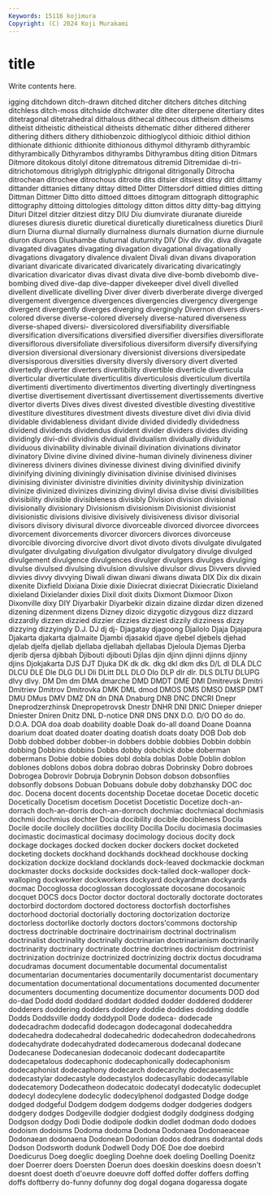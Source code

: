 ```yaml
---
Keywords: 15116 kojimura
Copyright: (C) 2024 Koji Murakami
---
```


# title

Write contents here.



igging ditchdown ditch-drawn ditched ditcher
ditchers ditches ditching ditchless ditch-moss ditchside ditchwater dite diter diterpene
ditertiary dites ditetragonal ditetrahedral dithalous dithecal dithecous ditheism ditheisms ditheist
ditheistic ditheistical ditheists dithematic dither dithered ditherer dithering dithers dithery
dithiobenzoic dithioglycol dithioic dithiol dithion dithionate dithionic dithionite dithionous dithymol
dithyramb dithyrambic dithyrambically Dithyrambos dithyrambs Dithyrambus diting dition Ditmars Ditmore
ditokous ditolyl ditone ditrematous ditremid Ditremidae di-tri- ditrichotomous ditriglyph ditriglyphic
ditrigonal ditrigonally Ditrocha ditrochean ditrochee ditrochous ditroite dits ditsier ditsiest
ditsy ditt dittamy dittander dittanies dittany dittay ditted Ditter Dittersdorf
dittied ditties ditting Dittman Dittmer Ditto ditto dittoed dittoes dittogram
dittograph dittographic dittography dittoing dittologies dittology ditton dittos ditty ditty-bag
dittying Dituri Ditzel ditzier ditziest ditzy DIU Diu diumvirate diuranate
diureide diureses diuresis diuretic diuretical diuretically diureticalness diuretics Diuril diurn
Diurna diurnal diurnally diurnalness diurnals diurnation diurne diurnule diuron diurons
Diushambe diuturnal diuturnity DIV Div div div. diva divagate divagated
divagates divagating divagation divagational divagationally divagations divagatory divalence divalent Divali
divan divans divaporation divariant divaricate divaricated divaricately divaricating divaricatingly divarication
divaricator divas divast divata dive dive-bomb divebomb dive-bombing dived dive-dap
dive-dapper divekeeper divel divell divelled divellent divellicate divelling Diver diver
diverb diverberate diverge diverged divergement divergence divergences divergencies divergency divergenge
divergent divergently diverges diverging divergingly Divernon divers divers-colored diverse diverse-colored
diversely diverse-natured diverseness diverse-shaped diversi- diversicolored diversifiability diversifiable diversification diversifications
diversified diversifier diversifies diversiflorate diversiflorous diversifoliate diversifolious diversiform diversify diversifying
diversion diversional diversionary diversionist diversions diversipedate diversisporous diversities diversity diversly
diversory divert diverted divertedly diverter diverters divertibility divertible diverticle diverticula
diverticular diverticulate diverticulitis diverticulosis diverticulum divertila divertimenti divertimento divertimentos diverting
divertingly divertingness divertise divertisement divertissant divertissement divertissements divertive divertor diverts
Dives dives divest divested divestible divesting divestitive divestiture divestitures divestment
divests divesture divet divi divia divid dividable dividableness dividant divide
divided dividedly dividedness dividend dividends dividendus divident divider dividers divides
dividing dividingly divi-divi dividivis dividual dividualism dividually dividuity dividuous divinability
divinable divinail divination divinations divinator divinatory Divine divine divined divine-human
divinely divineness diviner divineress diviners divines divinesse divinest diving divinified
divinify divinifying divining diviningly divinisation divinise divinised divinises divinising divinister
divinistre divinities divinity divinityship divinization divinize divinized divinizes divinizing divinyl
divisa divise divisi divisibilities divisibility divisible divisibleness divisibly Division division
divisional divisionally divisionary Divisionism divisionism Divisionist divisionist divisionistic divisions divisive
divisively divisiveness divisor divisorial divisors divisory divisural divorce divorceable divorced
divorcee divorcees divorcement divorcements divorcer divorcers divorces divorceuse divorcible divorcing
divorcive divort divot divoto divots divulgate divulgated divulgater divulgating divulgation
divulgator divulgatory divulge divulged divulgement divulgence divulgences divulger divulgers divulges
divulging divulse divulsed divulsing divulsion divulsive divulsor divus Divvers divvied
divvies divvy divvying Diwali diwan diwani diwans diwata DIX Dix
dix dixain dixenite Dixfield Dixiana Dixie dixie Dixiecrat dixiecrat Dixiecratic
Dixieland dixieland Dixielander dixies Dixil dixit dixits Dixmont Dixmoor Dixon
Dixonville dixy DIY Diyarbakir Diyarbekir dizain dizaine dizdar dizen dizened
dizening dizenment dizens Dizney dizoic dizygotic dizygous dizz dizzard dizzardly
dizzen dizzied dizzier dizzies dizziest dizzily dizziness dizzy dizzying dizzyingly
D.J. DJ dj dj- Djagatay djagoong Djailolo Djaja Djajapura Djakarta
djakarta djalmaite Djambi djasakid djave djebel djebels djehad djelab djelfa
djellab djellaba djellabah djellabas Djeloula Djemas Djerba djerib djersa djibbah
Djibouti djibouti Djilas djin djinn djinni djinns djinny djins Djokjakarta
DJS DJT Djuka DK dk dk. dkg dkl dkm dks
D/L dl DLA DLC DLCU DLE Dle DLG DLI Dli
DLitt DLL DLO Dlo DLP dlr dlr. DLS DLTU DLUPG
dlvy dlvy. DM Dm dm DMA dmarche DMD DMDT DME
DMI Dmitrevsk Dmitri Dmitriev Dmitrov Dmitrovka DMK DML dmod DMOS
DMS DMSO DMSP DMT DMU DMus DMV DMZ DN dn
DNA Dnaburg DNB DNC DNCRI Dnepr Dneprodzerzhinsk Dnepropetrovsk Dnestr DNHR
DNI DNIC Dnieper dnieper Dniester Dniren Dnitz DNL D-notice DNR
DNS DNX D.O. D/O DO do do. D.O.A. DOA doa
doab doability doable Doak do-all doand Doane Doanna doarium doat
doated doater doating doatish doats doaty DOB Dob dob Dobb
dobbed dobber dobber-in dobbers dobbie dobbies Dobbin dobbin dobbing Dobbins
dobbins Dobbs dobby dobchick dobe doberman dobermans Dobie dobie dobies
dobl dobla doblas Doble Doblin doblon doblones doblons dobos dobra
dobrao dobras Dobrinsky Dobro dobroes Dobrogea Dobrovir Dobruja Dobrynin Dobson
dobson dobsonflies dobsonfly dobsons Dobuan Dobuans dobule doby dobzhansky DOC
doc doc. Docena docent docents docentship Docetae docetae Docetic docetic
Docetically Docetism docetism Docetist Docetistic Docetize doch-an-dorrach doch-an-dorris doch-an-dorroch dochmiac
dochmiacal dochmiasis dochmii dochmius dochter Docia docibility docible docibleness Docila
Docile docile docilely docilities docility Docilla Docilu docimasia docimasies docimastic
docimastical docimasy docimology docious docity dock dockage dockages docked docken
docker dockers docket docketed docketing dockets dockhand dockhands dockhead dockhouse
docking dockization dockize dockland docklands dock-leaved dockmackie dockman dockmaster docks
dockside docksides dock-tailed dock-walloper dock-walloping dockworker dockworkers dockyard dockyardman dockyards
docmac Docoglossa docoglossan docoglossate docosane docosanoic docquet DOCS docs Doctor
doctor doctoral doctorally doctorate doctorates doctorbird doctordom doctored doctoress doctorfish
doctorfishes doctorhood doctorial doctorially doctoring doctorization doctorize doctorless doctorlike doctorly
doctors doctors'commons doctorship doctress doctrinable doctrinaire doctrinairism doctrinal doctrinalism doctrinalist
doctrinality doctrinally doctrinarian doctrinarianism doctrinarily doctrinarity doctrinary doctrinate doctrine doctrines
doctrinism doctrinist doctrinization doctrinize doctrinized doctrinizing doctrix doctus docudrama docudramas
document documentable documental documentalist documentarian documentaries documentarily documentarist documentary documentation
documentational documentations documented documenter documenters documenting documentize documentor documents DOD
dod do-dad Dodd dodd doddard doddart dodded dodder doddered dodderer
dodderers doddering dodders doddery doddie doddies dodding doddle Dodds Doddsville
doddy doddypoll Dode dodeca- dodecade dodecadrachm dodecafid dodecagon dodecagonal dodecaheddra
dodecahedra dodecahedral dodecahedric dodecahedron dodecahedrons dodecahydrate dodecahydrated dodecamerous dodecanal dodecane
Dodecanese Dodecanesian dodecanoic dodecant dodecapartite dodecapetalous dodecaphonic dodecaphonically dodecaphonism dodecaphonist
dodecaphony dodecarch dodecarchy dodecasemic dodecastylar dodecastyle dodecastylos dodecasyllabic dodecasyllable dodecatemory
Dodecatheon dodecatoic dodecatyl dodecatylic dodecuplet dodecyl dodecylene dodecylic dodecylphenol dodgasted
Dodge dodge dodged dodgeful Dodgem dodgem dodgems dodger dodgeries dodgers
dodgery dodges Dodgeville dodgier dodgiest dodgily dodginess dodging Dodgson dodgy
Dodi Dodie dodipole dodkin dodlet dodman dodo dodoes dodoism dodoisms
Dodoma dodoma Dodona Dodonaea Dodonaeaceae Dodonaean dodonaena Dodonean Dodonian dodos
dodrans dodrantal dods Dodson Dodsworth dodunk Dodwell Dody DOE Doe
doe doebird Doedicurus Doeg doeglic doegling Doehne doek doeling Doelling
Doenitz doer Doerrer doers Doersten Doerun does doeskin doeskins doesn
doesn't doesnt doest doeth d'oeuvre doeuvre doff doffed doffer doffers
doffing doffs doftberry do-funny dofunny dog dogal dogana dogaressa dogate
